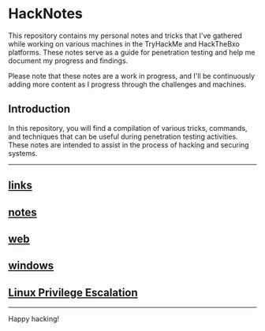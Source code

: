 # HackNotes

This repository contains my personal notes and tricks that I've gathered while working on various machines in the TryHackMe and HackTheBxo platforms. These notes serve as a guide for penetration testing and help me document my progress and findings.

Please note that these notes are a work in progress, and I'll be continuously adding more content as I progress through the challenges and machines.

## Introduction

In this repository, you will find a compilation of various tricks, commands, and techniques that can be useful during penetration testing activities. These notes are intended to assist in the process of hacking and securing systems.

---
## [links](./other/links.md)
## [notes](./other/notes.md)
## [web](./other/web.md)
## [windows](./other/windows.md)
## [Linux Privilege Escalation](./other/src/linux_priv_esc.md)
---
Happy hacking!
